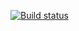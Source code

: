 [![Build status](https://ci.appveyor.com/api/projects/status/2p4lo8l9yuyd9wr4?svg=true)](https://ci.appveyor.com/project/holyotter/aqahw2-4)